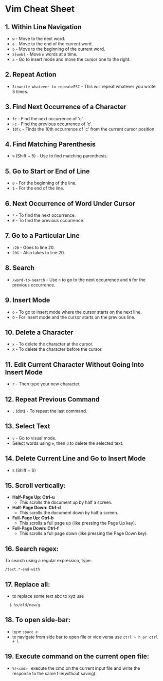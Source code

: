 # Vim Cheat Sheet

## 1. Within Line Navigation
- `w` - Move to the next word.
- `e` - Move to the end of the current word.
- `b` - Move to the beginning of the current word.
- `5[web]` - Move `n` words at a time.
- `a` - Go to insert mode and move the cursor one to the right.

## 2. Repeat Action
- `5i<write whatever to repeat>ESC` - This will repeat whatever you wrote 5 times.

## 3. Find Next Occurrence of a Character
- `fc` - Find the next occurrence of 'c'.
- `Fc` - Find the previous occurrence of 'c'.
- `10fc` - Finds the 10th occurrence of 'c' from the current cursor position.

## 4. Find Matching Parenthesis
- `%` (Shift + 5) - Use to find matching parenthesis.

## 5. Go to Start or End of Line
- `0` - For the beginning of the line.
- `$` - For the end of the line.

## 6. Next Occurrence of Word Under Cursor
- `*` - To find the next occurrence.
- `#` - To find the previous occurrence.

## 7. Go to a Particular Line
- `:20` - Goes to line 20.
- `20G` - Also takes to line 20.

## 8. Search
- `/word-to-search` - Use `n` to go to the next occurrence and `N` for the previous occurrence.

## 9. Insert Mode
- `o` - To go to insert mode where the cursor starts on the next line.
- `O` - For insert mode and the cursor starts on the previous line.

## 10. Delete a Character
- `x` - To delete the character at the cursor.
- `X` - To delete the character before the cursor.

## 11. Edit Current Character Without Going Into Insert Mode
- `r` - Then type your new character.

## 12. Repeat Previous Command
- `.` (dot) - To repeat the last command.

## 13. Select Text
- `v` - Go to visual mode.
- Select words using `e`, then `d` to delete the selected text.

## 14. Delete Current Line and Go to Insert Mode
- `S` (Shift + S)

## 15. Scroll vertically:
- **Half-Page Up: Ctrl-u**
  - This scrolls the document up by half a screen.
- **Half-Page Down: Ctrl-d**
  - This scrolls the document down by half a screen.
- **Full-Page Up: Ctrl-b**
  - This scrolls a full page up (like pressing the Page Up key).
- **Full-Page Down: Ctrl-f**
  - This scrolls a full page down (like pressing the Page Down key).

## 16. Search regex:
To search using a regular expression, type:

```vim
/text.*-end-with
```

## 17. Replace all:
- to replace some text abc to xyz use
```vim
  $ %s/old/new/g
```
## 18. To open side-bar:
- type `space e`
- to navigate from side bar to open file or vice versa use `ctrl + h or ctrl + l`

## 19. Execute command on the current open file:
- `%!<cmd> ` execute the cmd on the current input file and write the response to the same file(without saving).
